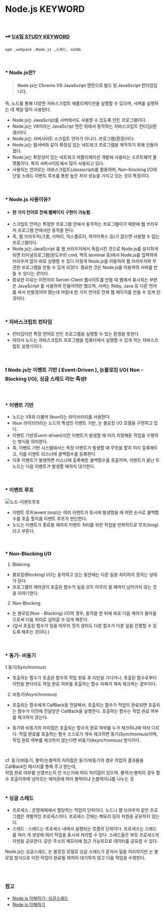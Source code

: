 # Node.js KEYWORD
<br>

### 🗝 **[1/4일 STUDY KEYWORD](Node.js/keyword01.md)**
```
npm ,webpack ,Node.js ,스레드, noSQL
```
<br>


### * Node.js란?

> #### Node.js는 Chrome V8 JavaScript 엔진으로 빌드 된 JavaScript 런타임입니다.<br>
즉, 노드를 통해 다양한 자바스크립트 애플리케이션을 실행할 수 있으며, 서버를 실행하는 데 제일 많이 사용된다.
- Node.js는 JavaScript를 서버에서도 사용할 수 있도록 만든 프로그램이다.
- Node.js는 V8이라는 JavaScript 엔진 위에서 동작하는 자바스크립트 런타임(환경)이다.
- Node.js는 서버사이트 스크립트 언어가 아니다. 프로그램(환경)이다.
- Node.js는 웹서버와 같이 확장성 있는 네트워크 프로그램을 제작하기 위해 만들어졌다.
- Node.js는 확장성이 있는 네트워크 어플리케이션 개발에 사용되는 소프트웨어 플랫폼이다. 특히 서버사이트에서 많이 사용되고 있다.
- 사용되는 언어로는 자바스크립트(Javascript)를 활용하며, Non-blocking I/O와 단일 스레드 이벤트 루프를 통한 높은 처리 성능을 가지고 있는 것이 특징이다.
<br>

### * Node.js 사용이유?
- #### 한 가지 언어로 전체 웹페이지 구현이 가능함.
- 스크립트 언어는 특정한 프로그램 안에서 동작하는 프로그램이기 때문에 웹 브라우저 프로그램 안에서만 동작을 한다.
- 즉, 웹 브라우저(크롬, 사파리, 익스플로러, 파이어폭스 등)가 없으면 사용할 수 없는 프로그램이다.
- Node.js는 JavaScript 를 웹 브라우저에서 독립시킨 것으로 Node.js를 설치하게 되면 터미널프로그램(윈도우의 cmd, 맥의 terminal 등)에서 Node.js를 입력하여 브라우저 없이 바로 실행할 수 있다.이렇게 Node.js를 이용하여 웹 브라우저와 무관한 프로그램을 만들 수 있게 되었다.
중요한 것은 Node.js를 이용하여 서버를 만들 수 있다는 것이다.
- 중요한 이유는 이전까지 Server-Client 웹사이트를 만들 때 웹에서 표시되는 부분은 JavaScript 를 사용하여 만들어야만 했으며, 서버는 Reby, Java 등 다른 언어를 써서 만들었어야 했는데 마침내 한 가지 언어로 전체 웹 페이지를 만들 수 있게 된 것이다.
<br>

### * 자바스크립트 런타임
- 런타임이란 특정 언어로 만든 프로그램을 실행할 수 있는 환경을 뜻한다.
- 따라서 노드는 자바스크립트 프로그램을 컴퓨터에서 실행할 수 있게 하는 자바스크립트 실행기이다.
<br>

### ❗ Node.js는 이벤트 기반 ( Event-Driven ), 논블로킹 I/O( Non - Blocking I/O), 싱글 스레드 라는 특성❗
<br>

### * 이벤트 기반
- 노드는 V8과 더불어 libuv라는 라이브러리를 사용한다.
- libuv 라이브러리는 노드의 특성인 이벤트 기반, 논 블로킹 I/O 모델을 구현하고 있다.
- 이벤트 기반(Event-driven)이란 이벤트가 발생할 때 미리 지정해둔 작업을 수행하는 방식을 의미한다.
- 즉, 이벤트 기반 시스템에서는 특정 이벤트가 발생할 때 무엇을 할지 미리 등록해두고, 이를 이벤트 리스너에 콜백함수를 등록한다.
- 이후 이벤트가 발생하면 리스너에 등록해둔 콜백함수를 호출하며, 이벤트가 끝난 후 노드는 다음 이벤트가 발생할 때까지 대기한다.
<br>

### * 이벤트 루프
![노드-이벤트루프](https://user-images.githubusercontent.com/76805997/148148312-dd99bb8d-ee81-4cd1-afa2-79c263701857.png)
- 이벤트 루프(event loop)는 여러 이벤트가 동시에 발생했을 때 어떤 순서로 콜백함수를 호출 할지를 이벤트 루프가 판단한다.
- 노드는 이벤트가 종료될 때까지 이벤트 처리를 위한 작업을 반복하므로 루프(loog)라고 부른다.
<br>

### * Non-Blocking I/O
1. Blokcing
- 블로킹(Blocking) I/O는 동작하고 있는 동안에는 다른 일을 처리하지 못하는 상태가 된다.
-  프로그램의 제어권이 호출된 함수가 일을 모두 마무리 될 때까지 넘어가지 않는 것을 이야기한다. 

2. Non-Blocking
- 논 블로킹(Non - Blocking) I/O의 경우, 동작을 한 뒤에 바로 다음 제어가 돌아옴으로써 다음 처리로 넘어갈 수 있게 해준다. 
- (앞서 호출된 함수가 일을 마무리 짓지 않아도 다른 함수가 다른 일을 진행할 수 있도록 해주는 것이다.)
<br>

### * 동기- 비동기
1.동기(Synchronous)
- 호출하는 함수가 호출된 함수의 작업 완료 후 리턴을 기다거나, 호출된 함수로부터 리턴을 받더라도 작업 완료 여부를 호출하는 함수 자체가 계속 체크하는 경우이다.
2. 비동기(Asynchronous) 
- 호출되는 함수에게 CallBack을 전달해서, 호출되는 함수가 작업이 완료되면 호출되는 함수가 이전에 전달받은 CallBack을 실행한다. 호출하는 함수는 작업 완료 여부를 체크하지 않는다.
* 동기와 비동기의 차이점은 호출되는 함수의 완료 여부를 누가 체크하냐에 따라 다르다. 작업 완료를 호출하는 함수 스스로가 계속 체크하면 동기(Synchronous)이며, 작업 완료 여부를 체크하지 않는다면 비동기(Asynchronous) 방식이다.
<br>

cf. 동기/비동기, 블럭/논블럭의 차이점은 동기/비동기의 경우 작업의 결과물을 CallBack인 메시지를 통해 주고 받는데,<br>
작업 완료 여부를 신경쓰는지 안 쓰는지에 따라 차이점이 있으며, 블럭/논블럭의 경우 함수 호출이후에 넘어오는 제어권에 따라 블럭이냐 논블럭이냐를 나누는 것
<br>
<br>

### * 싱글 스레드
- 프로세스 : 운영체제에서 할당하는 작업의 단위이다. 노드나 웹 브라우저 같은 프로그램은 개별적인 프로세스이다. 프로세스 간에는 메모리 등의 자원을 공유하지 않는다.
- 스레드 : 스레드는 프로세스 내에서 실행되는 흐름의 단위이다. 프로세스는 스레드를 여러 개 생성해 여러 작업을 동시에 처리할 수 있다. 스레드들은 부모 프로세스의 자원을 공유한다. 같은 주소의 메모리에 접근 가능하므로 데이터를 공유할 수 있다.

Node.js는 싱글스레드, 논 블로킹 모델로 싱글 스레드가 혼자서 일을 처리하지만 논 블로킹 방식으로 이전 작업이 완료될 때까지 대기하지 않고 다음 작업을 수행한다.

<br>
<br>

### 참고
- [Node.js 이해하기- 싱글스레드](https://dip0cean.tistory.com/7?category=915622)
- [Node.js 이해하기](https://dip0cean.tistory.com/6?category=915622)